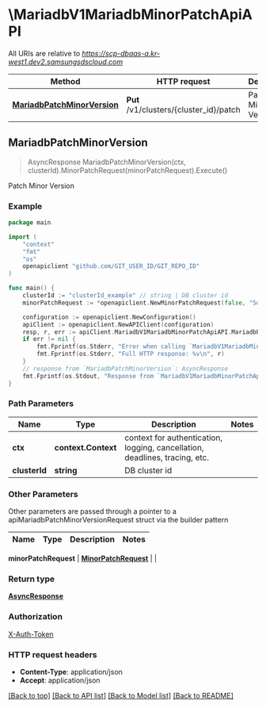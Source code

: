 # \MariadbV1MariadbMinorPatchApiAPI

All URIs are relative to *https://scp-dbaas-a.kr-west1.dev2.samsungsdscloud.com*

Method | HTTP request | Description
------------- | ------------- | -------------
[**MariadbPatchMinorVersion**](MariadbV1MariadbMinorPatchApiAPI.md#MariadbPatchMinorVersion) | **Put** /v1/clusters/{cluster_id}/patch | Patch Minor Version



## MariadbPatchMinorVersion

> AsyncResponse MariadbPatchMinorVersion(ctx, clusterId).MinorPatchRequest(minorPatchRequest).Execute()

Patch Minor Version



### Example

```go
package main

import (
	"context"
	"fmt"
	"os"
	openapiclient "github.com/GIT_USER_ID/GIT_REPO_ID"
)

func main() {
	clusterId := "clusterId_example" // string | DB cluster id
	minorPatchRequest := *openapiclient.NewMinorPatchRequest(false, "SoftwareVersion_example") // MinorPatchRequest | 

	configuration := openapiclient.NewConfiguration()
	apiClient := openapiclient.NewAPIClient(configuration)
	resp, r, err := apiClient.MariadbV1MariadbMinorPatchApiAPI.MariadbPatchMinorVersion(context.Background(), clusterId).MinorPatchRequest(minorPatchRequest).Execute()
	if err != nil {
		fmt.Fprintf(os.Stderr, "Error when calling `MariadbV1MariadbMinorPatchApiAPI.MariadbPatchMinorVersion``: %v\n", err)
		fmt.Fprintf(os.Stderr, "Full HTTP response: %v\n", r)
	}
	// response from `MariadbPatchMinorVersion`: AsyncResponse
	fmt.Fprintf(os.Stdout, "Response from `MariadbV1MariadbMinorPatchApiAPI.MariadbPatchMinorVersion`: %v\n", resp)
}
```

### Path Parameters


Name | Type | Description  | Notes
------------- | ------------- | ------------- | -------------
**ctx** | **context.Context** | context for authentication, logging, cancellation, deadlines, tracing, etc.
**clusterId** | **string** | DB cluster id | 

### Other Parameters

Other parameters are passed through a pointer to a apiMariadbPatchMinorVersionRequest struct via the builder pattern


Name | Type | Description  | Notes
------------- | ------------- | ------------- | -------------

 **minorPatchRequest** | [**MinorPatchRequest**](MinorPatchRequest.md) |  | 

### Return type

[**AsyncResponse**](AsyncResponse.md)

### Authorization

[X-Auth-Token](../README.md#X-Auth-Token)

### HTTP request headers

- **Content-Type**: application/json
- **Accept**: application/json

[[Back to top]](#) [[Back to API list]](../README.md#documentation-for-api-endpoints)
[[Back to Model list]](../README.md#documentation-for-models)
[[Back to README]](../README.md)

